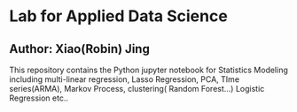 # Lab for Applied Data Science
## Author: Xiao(Robin) Jing
This repository contains the Python jupyter notebook for Statistics Modeling including multi-linear regression, Lasso Regression, PCA, TIme series(ARMA), Markov Process, clustering( Random Forest...) Logistic Regression etc..

